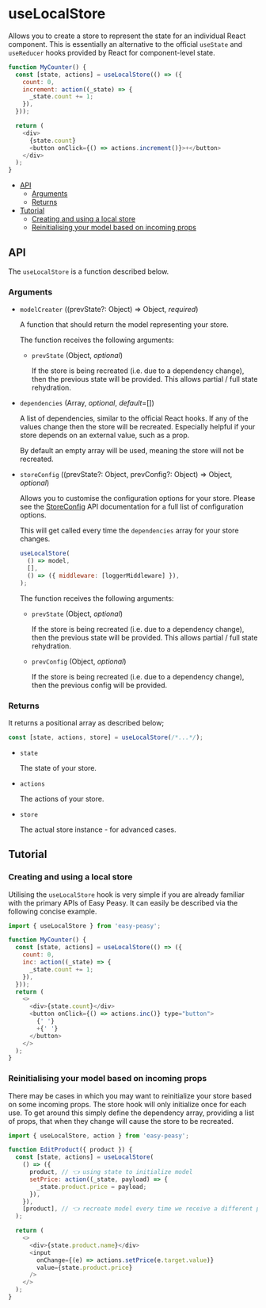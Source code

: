 # useLocalStore

Allows you to create a store to represent the state for an individual React
component. This is essentially an alternative to the official `useState` and
`useReducer` hooks provided by React for component-level state.

```javascript
function MyCounter() {
  const [state, actions] = useLocalStore(() => ({
    count: 0,
    increment: action((_state) => {
      _state.count += 1;
    }),
  }));

  return (
    <div>
      {state.count}
      <button onClick={() => actions.increment()}>+</button>
    </div>
  );
}
```

- [API](#api)
  - [Arguments](#arguments)
  - [Returns](#returns)
- [Tutorial](#tutorial)
  - [Creating and using a local store](#creating-and-using-a-local-store)
  - [Reinitialising your model based on incoming props](#reinitialising-your-model-based-on-incoming-props)

## API

The `useLocalStore` is a function described below.

### Arguments

- `modelCreater` ((prevState?: Object) => Object, _required_)

  A function that should return the model representing your store.

  The function receives the following arguments:

  - `prevState` (Object, _optional_)

    If the store is being recreated (i.e. due to a dependency change), then the
    previous state will be provided. This allows partial / full state
    rehydration.

- `dependencies` (Array, _optional_, _default_=[])

  A list of dependencies, similar to the official React hooks. If any of the
  values change then the store will be recreated. Especially helpful if your
  store depends on an external value, such as a prop.

  By default an empty array will be used, meaning the store will not be
  recreated.

- `storeConfig` ((prevState?: Object, prevConfig?: Object) => Object,
  _optional_)

  Allows you to customise the configuration options for your store. Please see
  the [StoreConfig](/docs/api/store-config.html) API documentation for a full
  list of configuration options.

  This will get called every time the `dependencies` array for your store
  changes.

  ```javascript
  useLocalStore(
    () => model,
    [],
    () => ({ middleware: [loggerMiddleware] }),
  );
  ```

  The function receives the following arguments:

  - `prevState` (Object, _optional_)

    If the store is being recreated (i.e. due to a dependency change), then the
    previous state will be provided. This allows partial / full state
    rehydration.

  - `prevConfig` (Object, _optional_)

    If the store is being recreated (i.e. due to a dependency change), then the
    previous config will be provided.

### Returns

It returns a positional array as described below;

```typescript
const [state, actions, store] = useLocalStore(/*...*/);
```

- `state`

  The state of your store.

- `actions`

  The actions of your store.

- `store`

  The actual store instance - for advanced cases.

## Tutorial

### Creating and using a local store

Utilising the `useLocalStore` hook is very simple if you are already familiar
with the primary APIs of Easy Peasy. It can easily be described via the
following concise example.

```javascript
import { useLocalStore } from 'easy-peasy';

function MyCounter() {
  const [state, actions] = useLocalStore(() => ({
    count: 0,
    inc: action((_state) => {
      _state.count += 1;
    }),
  }));
  return (
    <>
      <div>{state.count}</div>
      <button onClick={() => actions.inc()} type="button">
        {' '}
        +{' '}
      </button>
    </>
  );
}
```

### Reinitialising your model based on incoming props

There may be cases in which you may want to reinitialize your store based on
some incoming props. The store hook will only initialize once for each use. To
get around this simply define the dependency array, providing a list of props,
that when they change will cause the store to be recreated.

```javascript
import { useLocalStore, action } from 'easy-peasy';

function EditProduct({ product }) {
  const [state, actions] = useLocalStore(
    () => ({
      product, // 👈 using state to initialize model
      setPrice: action((_state, payload) => {
        _state.product.price = payload;
      }),
    }),
    [product], // 👈 recreate model every time we receive a different product
  );

  return (
    <>
      <div>{state.product.name}</div>
      <input
        onChange={(e) => actions.setPrice(e.target.value)}
        value={state.product.price}
      />
    </>
  );
}
```
